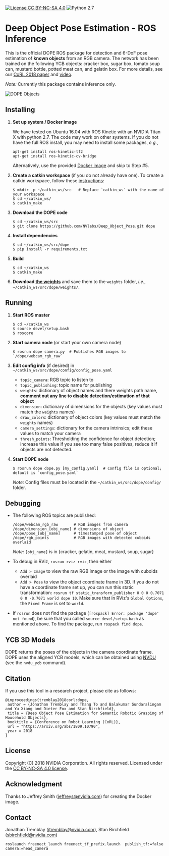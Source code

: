 [![License CC BY-NC-SA 4.0](https://img.shields.io/badge/License-CC%20BY--NC--SA%204.0-blue.svg)](https://creativecommons.org/licenses/by-nc-sa/4.0/legalcode)
![Python 2.7](https://img.shields.io/badge/python-2.7-green.svg)
# Deep Object Pose Estimation - ROS Inference  

This is the official DOPE ROS package for detection and 6-DoF pose estimation of **known objects** from an RGB camera.  The network has been trained on the following YCB objects:  cracker box, sugar box, tomato soup can, mustard bottle, potted meat can, and gelatin box.  For more details, see our [CoRL 2018 paper](https://arxiv.org/abs/1809.10790) and [video](https://youtu.be/yVGViBqWtBI).

*Note:*  Currently this package contains inference only.

![DOPE Objects](dope_objects.png)

## Installing

1. **Set up system / Docker image**

   We have tested on Ubuntu 16.04 with ROS Kinetic with an NVIDIA Titan X with python 2.7.  The code may work on other systems.
   If you do not have the full ROS install, you may need to install some packages, *e.g.*,
   ```
   apt-get install ros-kinetic-tf2
   apt-get install ros-kinetic-cv-bridge
   ```
   
   Alternatively, use the provided [Docker image](docker/readme.md) and skip to Step #5.
   
2. **Create a catkin workspace** (if you do not already have one). To create a catkin workspace, follow these [instructions](http://wiki.ros.org/catkin/Tutorials/create_a_workspace):
     ```
     $ mkdir -p ~/catkin_ws/src   # Replace `catkin_ws` with the name of your workspace
     $ cd ~/catkin_ws/
     $ catkin_make
     ```

3. **Download the DOPE code**
     ```
     $ cd ~/catkin_ws/src
     $ git clone https://github.com/NVlabs/Deep_Object_Pose.git dope
     ```

4. **Install dependencies**
     ```
     $ cd ~/catkin_ws/src/dope
     $ pip install -r requirements.txt
     ```

5. **Build**
     ```
     $ cd ~/catkin_ws
     $ catkin_make
     ``` 

6. **Download [the weights](https://drive.google.com/open?id=1DfoA3m_Bm0fW8tOWXGVxi4ETlLEAgmcg)** and save them to the `weights` folder, *i.e.*, `~/catkin_ws/src/dope/weights/`.


## Running

1. **Start ROS master**
      ```
      $ cd ~/catkin_ws
      $ source devel/setup.bash
      $ roscore
      ```

2. **Start camera node** (or start your own camera node)
      ```
      $ rosrun dope camera.py  # Publishes RGB images to `/dope/webcam_rgb_raw`
      ```
  

3. **Edit config info** (if desired) in `~/catkin_ws/src/dope/config/config_pose.yaml`
    * `topic_camera`: RGB topic to listen to
    * `topic_publishing`: topic name for publishing
    * `weights`: dictionary of object names and there weights path name, **comment out any line to disable detection/estimation of that object**
    * `dimension`: dictionary of dimensions for the objects  (key values must match the `weights` names)
    * `draw_colors`: dictionary of object colors  (key values must match the `weights` names)
    * `camera_settings`: dictionary for the camera intrinsics; edit these values to match your camera
    * `thresh_points`: Thresholding the confidence for object detection; increase this value if you see too many false positives, reduce it if  objects are not detected. 
    
4. **Start DOPE node**
    ```
    $ rosrun dope dope.py [my_config.yaml]  # Config file is optional; default is `config_pose.yaml`
    ```

    *Note:*  Config files must be located in the `~/catkin_ws/src/dope/config/` folder.


## Debugging

* The following ROS topics are published:
     ```
     /dope/webcam_rgb_raw       # RGB images from camera 
     /dope/dimension_[obj_name] # dimensions of object
     /dope/pose_[obj_name]      # timestamped pose of object
     /dope/rgb_points           # RGB images with detected cuboids overlaid
     ```
     *Note:* `[obj_name]` is in {cracker, gelatin, meat, mustard, soup, sugar}

* To debug in RViz, `rosrun rviz rviz`, then either
  * `Add > Image` to view the raw RGB image or the image with cuboids overlaid
  * `Add > Pose` to view the object coordinate frame in 3D.  If you do not have a coordinate frame set up, you can run this static transformation: `rosrun tf static_transform_publisher 0 0 0 0.7071 0 0 -0.7071 world dope 10`.  Make sure that in RViz's `Global Options`, the `Fixed Frame` is set to `world`. 

* If `rosrun` does not find the package (`[rospack] Error: package 'dope' not found`), be sure that you called `source devel/setup.bash` as mentioned above.  To find the package, run `rospack find dope`. 


## YCB 3D Models

DOPE returns the poses of the objects in the camera coordinate frame.  DOPE uses the aligned YCB models, which can be obtained using [NVDU](https://github.com/NVIDIA/Dataset_Utilities) (see the `nvdu_ycb` command).


## Citation

If you use this tool in a research project, please cite as follows:
```
@inproceedings{tremblay2018corl:dope,
 author = {Jonathan Tremblay and Thang To and Balakumar Sundaralingam and Yu Xiang and Dieter Fox and Stan Birchfield},
 title = {Deep Object Pose Estimation for Semantic Robotic Grasping of Household Objects},
 booktitle = {Conference on Robot Learning (CoRL)},
 url = "https://arxiv.org/abs/1809.10790",
 year = 2018
}
```

## License

Copyright (C) 2018 NVIDIA Corporation. All rights reserved. Licensed under the [CC BY-NC-SA 4.0 license](https://creativecommons.org/licenses/by-nc-sa/4.0/legalcode).


## Acknowledgment 

Thanks to Jeffrey Smith (jeffreys@nvidia.com) for creating the Docker image. 


## Contact

Jonathan Tremblay (jtremblay@nvidia.com), Stan Birchfield (sbirchfield@nvidia.com)
````
roslaunch freenect_launch freenect_tf_prefix.launch  publish_tf:=false camera:=head_camera
````
